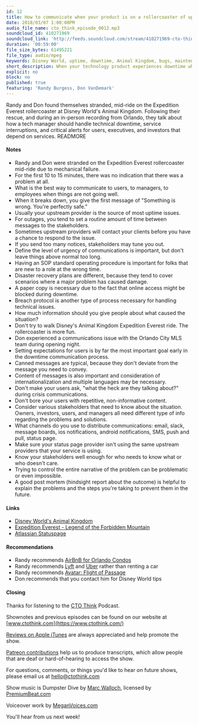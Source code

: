 ```yaml
---
id: 12
title: How to communicate when your product is on a rollercoaster of uptime and downtime
date: 2018/03/07 1:00:00PM
audio_file_name: cto_think_episode_0012.mp3
soundcloud_id: 410271969
soundcloud_link: 'http://feeds.soundcloud.com/stream/410271969-cto-think-episode-12-communicating-when-your-product-is-on-a-rollercoaster-of-uptime-and-downtime.mp3'
duration: '00:59:00'
file_size_bytes: 61495221
file_type: audio/mpeg
keywords: Disney World, uptime, downtime, Animal Kingdom, bugs, maintenance, critical issues, Everest, hosting, notifications, alerts, communication, Avatar, status page, advisory levels
short_description: When your technology product experiences downtime what are the best approaches to communicating with users, executives, and other stakeholders?
explicit: no
block: no
published: true
featuring: 'Randy Burgess, Don VanDemark'
---
```

Randy and Don found themselves stranded, mid-ride on the Expedition Everest rollercoaster at Disney World's Animal Kingdom. Following their rescue, and during an in-person recording from Orlando, they talk about how a tech manager should handle technical downtime, service interruptions, and critical alerts for users, executives, and investors that depend on services.
READMORE

#### Notes

* Randy and Don were stranded on the Expedition Everest rollercoaster mid-ride due to mechanical failure.
* For the first 10 to 15 minutes, there was no indication that there was a problem at all.
* What is the best way to communicate to users, to managers, to employees when things are not going well.
* When it breaks down, you give the first message of "Something is wrong. You're perfectly safe."
* Usually your upstream provider is the source of most uptime issues.
* For outages, you tend to set a routine amount of time between messages to the stakeholders.
* Sometimes upstream providers will contact your clients before you have a chance to respond to the issue.
* If you send too many notices, stakeholders may tune you out.
* Define the level of urgency of communications is important, but don't leave things above normal too long.
* Having an SOP standard operating procedure is important for folks that are new to a role at the wrong time.
* Disaster recovery plans are different, because they tend to cover scenarios where a major problem has caused damage.
* A paper copy is necessary due to the fact that online access might be blocked during downtime.
* Breach protocol is another type of process necessary for handling technical issues.
* How much information should you give people about what caused the situation?
* Don't try to walk Disney's Animal Kingdom Expedition Everest ride. The rollercoaster is more fun.
* Don experienced a communications issue with the Orlando City MLS team during opening night.
* Setting expectations for users is by far the most important goal early in the downtime communication process.
* Canned messages are typical, because they don't deviate from the message you need to convey.
* Content of messages is also important and consideration of internationalization and multiple languages may be necessary.
* Don't make your users ask, "what the heck are they talking about?" during crisis communications.
* Don't bore your users with repetitive, non-informative content.
* Consider various stakeholders that need to know about the situation. Owners, investors, users, and managers all need different type of info regarding the problems and solutions.
* What channels do you use to distribute communications: email, slack, message boards, ios notifications, android notifications, SMS, push and pull, status page.
* Make sure your status page provider isn't using the same upstream providers that your service is using.
* Know your stakeholders well enough for who needs to know what or who doesn't care.
* Trying to control the entire narrative of the problem can be problematic or even impossible.
* A good post mortem (hindsight report about the outcome) is helpful to explain the problems and the steps you're taking to prevent them in the future.

#### Links

* [Disney World's Animal Kingdom](https://disneyworld.disney.go.com/destinations/animal-kingdom/)
* [Expedition Everest - Legend of the Forbidden Mountain](https://disneyworld.disney.go.com/attractions/animal-kingdom/expedition-everest/)
* [Atlassian Statuspage](https://www.statuspage.io/)

#### Recommendations

* Randy recommends [AirBnB for Orlando Condos](https://www.airbnb.com/c/rburgess10)
* Randy recommends [Lyft](https://www.lyft.com/drivers/RANDY1241) and [Uber](https://www.uber.com/invite/y9ecr) rather than renting a car
* Randy recommends [Avatar: Flight of Passage](https://disneyworld.disney.go.com/attractions/animal-kingdom/avatar-flight-of-passage/airbnbn)
* Don recommends that you contact him for Disney World tips

#### Closing

Thanks for listening to the [CTO Think](https://www.ctothink.com) Podcast.  

Shownotes and previous episodes can be found on our website at [www.ctothink.com](https://www.ctothink.com/)  

[Reviews on Apple iTunes](https://itunes.apple.com/us/podcast/cto-think/id1331281544) are always appreciated and help promote the show.  

[Patreon contributions](https://www.patreon.com/ctothink) help us to produce transcripts, which allow people that are deaf or hard-of-hearing to access the show.  

For questions, comments, or things you'd like to hear on future shows, please email us at [hello@ctothink.com](mailto:hello@ctothink.com)  

Show music is Dumpster Dive by [Marc Walloch](http://marcwalloch.com/), licensed by [PremiumBeat.com](https://www.premiumbeat.com)  

Voiceover work by [MeganVoices.com](http://www.meganvoices.com)  

You'll hear from us next week!  
